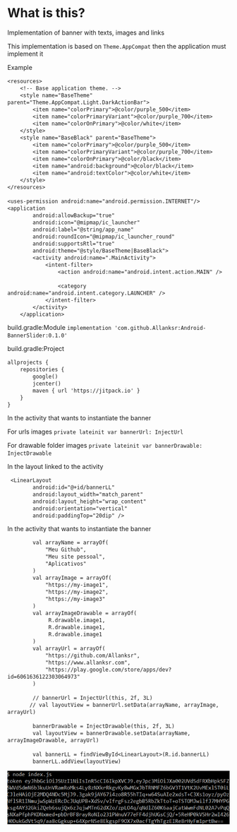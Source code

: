 # What is this?
Implementation of banner with texts, images and links 

This implementation is based on `Theme.AppCompat` then the application must implement it

Example 
```
<resources>
    <!-- Base application theme. -->
    <style name="BaseTheme" parent="Theme.AppCompat.Light.DarkActionBar">
        <item name="colorPrimary">@color/purple_500</item>
        <item name="colorPrimaryVariant">@color/purple_700</item>
        <item name="colorOnPrimary">@color/white</item>
    </style>
    <style name="BaseBlack" parent="BaseTheme">
        <item name="colorPrimary">@color/purple_500</item>
        <item name="colorPrimaryVariant">@color/purple_700</item>
        <item name="colorOnPrimary">@color/black</item>
        <item name="android:background">@color/black</item>
        <item name="android:textColor">@color/white</item>
    </style>
</resources>

<uses-permission android:name="android.permission.INTERNET"/>
<application
        android:allowBackup="true"
        android:icon="@mipmap/ic_launcher"
        android:label="@string/app_name"
        android:roundIcon="@mipmap/ic_launcher_round"
        android:supportsRtl="true"
        android:theme="@style/BaseTheme|BaseBlack">
        <activity android:name=".MainActivity">
            <intent-filter>
                <action android:name="android.intent.action.MAIN" />

                <category android:name="android.intent.category.LAUNCHER" />
            </intent-filter>
        </activity>
    </application>
```

build.gradle:Module `implementation 'com.github.Allanksr:Android-BannerSlider:0.1.0'`

build.gradle:Project 
```
allprojects {
    repositories {
        google()
        jcenter()
        maven { url 'https://jitpack.io' }
    }
}
```

In the activity that wants to instantiate the banner

For urls images `private lateinit var bannerUrl: InjectUrl`

For drawable folder images `private lateinit var bannerDrawable: InjectDrawable`

In the layout linked to the activity 
```
 <LinearLayout
        android:id="@+id/bannerLL"
        android:layout_width="match_parent"
        android:layout_height="wrap_content"
        android:orientation="vertical"
        android:paddingTop="20dip" />
```

In the activity that wants to instantiate the banner

```
        val arrayName = arrayOf(
            "Meu Github",
            "Meu site pessoal",
            "Aplicativos"
        )
        val arrayImage = arrayOf(
            "https://my-image1",
            "https://my-image2",
            "https://my-image3"
        )
        val arrayImageDrawable = arrayOf(
             R.drawable.image1,
             R.drawable.image1,
             R.drawable.image1
        )
        val arrayUrl = arrayOf(
            "https://github.com/Allanksr",
            "https://www.allanksr.com",
            "https://play.google.com/store/apps/dev?id=6061636122303064973"
        )
        
        // bannerUrl = InjectUrl(this, 2f, 3L)
       // val layoutView = bannerUrl.setData(arrayName, arrayImage, arrayUrl)

        bannerDrawable = InjectDrawable(this, 2f, 3L)
        val layoutView = bannerDrawable.setData(arrayName, arrayImageDrawable, arrayUrl)

        val bannerLL = findViewById<LinearLayout>(R.id.bannerLL)
        bannerLL.addView(layoutView)
```


<img src="https://raw.githubusercontent.com/Allanksr/zelloconsumer/gh-pages/test/token.PNG">
